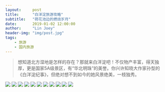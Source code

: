 ```yaml
---
layout:     post
title:      "白洋淀旅游攻略"
subtitle:   "荷花池边的燃烧岁月"
date:       2019-01-02 12:00:00
author:     "Lin Joey"
header-img: "img/post.jpg"
tags:
    - 旅游
    - 国内旅游
---
```

>想知道北方湿地是怎样的存在？那就来白洋淀吧！不仅物产丰富，得天独厚，更是国家5A级景区，有“华北明珠”的美誉。你兴许知晓大作家孙型的《白洋淀纪事》，但绝对想不到如今的她风景绝美，一枝独秀。

![](https://linjoey-image.oss-cn-beijing.aliyuncs.com/我是驴友-白洋淀旅游攻略_页面_01.jpg)
![](https://linjoey-image.oss-cn-beijing.aliyuncs.com/我是驴友-白洋淀旅游攻略_页面_02.jpg)
![](https://linjoey-image.oss-cn-beijing.aliyuncs.com/我是驴友-白洋淀旅游攻略_页面_03.jpg)
![](https://linjoey-image.oss-cn-beijing.aliyuncs.com/我是驴友-白洋淀旅游攻略_页面_04.jpg)
![](https://linjoey-image.oss-cn-beijing.aliyuncs.com/我是驴友-白洋淀旅游攻略_页面_05.jpg)
![](https://linjoey-image.oss-cn-beijing.aliyuncs.com/我是驴友-白洋淀旅游攻略_页面_06.jpg)
![](https://linjoey-image.oss-cn-beijing.aliyuncs.com/我是驴友-白洋淀旅游攻略_页面_07.jpg)
![](https://linjoey-image.oss-cn-beijing.aliyuncs.com/我是驴友-白洋淀旅游攻略_页面_08.jpg)
![](https://linjoey-image.oss-cn-beijing.aliyuncs.com/我是驴友-白洋淀旅游攻略_页面_09.jpg)
![](https://linjoey-image.oss-cn-beijing.aliyuncs.com/我是驴友-白洋淀旅游攻略_页面_10.jpg)
![](https://linjoey-image.oss-cn-beijing.aliyuncs.com/我是驴友-白洋淀旅游攻略_页面_11.jpg)
